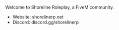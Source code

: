 Welcome to Shoreline Roleplay, a FiveM community.
- Website: shorelinerp.net
- Discord: discord.gg/shorelinerp

<!---
shorelinerp/shorelinerp is a ✨ special ✨ repository because its `README.md` (this file) appears on your GitHub profile.
You can click the Preview link to take a look at your changes.
--->
